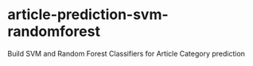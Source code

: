 # article-prediction-svm-randomforest
Build SVM and Random Forest Classifiers for Article Category prediction
